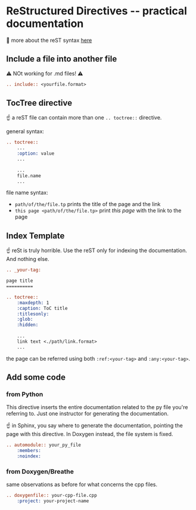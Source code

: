 
# ReStructured Directives -- practical documentation

:link: more about the reST syntax [here](https://docs.typo3.org/m/typo3/docs-how-to-document/main/en-us/WritingReST/Index.html)

## Include a file into another file

:warning: NOt working for .md files! :warning:

```rst
.. include:: <yourfile.format>
```

## TocTree directive

:point_up: a reST file can contain more than one `.. toctree::` directive. 

general syntax:

```rst
.. toctree::
	...
	:option: value
	...
	
	...
	file.name
	...
```

file name syntax:

- `path/of/the/file.tp` prints the title of the page and the link
- `this page <path/of/the/file.tp>` print *this page* with the link to the page

## Index Template

:point_up: reSt is truly horrible. Use the reST only for indexing the documentation. And nothing else. 

```rst
.. _your-tag:

page title
==========

.. toctree::
	:maxdepth: 1
	:caption: ToC title
	:titlesonly:
	:glob:
	:hidden:
	
	...
	link text <./path/link.format>
	...

```

the page can be referred using both `:ref:<your-tag>` and `:any:<your-tag>`. 

## Add some code

### from Python

This directive inserts the entire documentation related to the py file you're referring to. Just one instructor for generating the documentation. 

:point_up: in Sphinx, you say where to generate the documentation, pointing the page with this directive. In Doxygen instead, the file system is fixed. 

```rst
.. automodule:: your_py_file
    :members:
    :noindex:
```

### from Doxygen/Breathe

same observations as before for what concerns the cpp files. 

```rst
.. doxygenfile:: your-cpp-file.cpp
    :project: your-project-name
```
